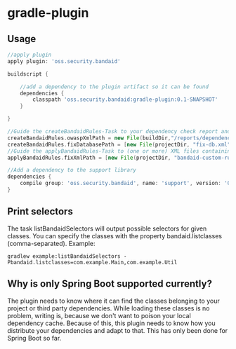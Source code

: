 # gradle-plugin
## Usage
```groovy
//apply plugin
apply plugin: 'oss.security.bandaid'

buildscript {

    //add a dependency to the plugin artifact so it can be found
    dependencies {
        classpath 'oss.security.bandaid:gradle-plugin:0.1-SNAPSHOT'
    }

}

//Guide the createBandaidRules-Task to your dependency check report and (one or more) databases containing rules for found vulnerabilities
createBandaidRules.owaspXmlPath = new File(buildDir,"/reports/dependency-check-report.xml")
createBandaidRules.fixDatabasePath = [new File(projectDir, "fix-db.xml")]
//Guide the applyBandaidRules-Task to (one or more) XML files containing your rules
applyBandaidRules.fixXmlPath = [new File(projectDir, "bandaid-custom-rules.xml"), new File(projectDir, "bandaid-rules.xml")]

//Add a dependency to the support library
dependencies {
    compile group: 'oss.security.bandaid', name: 'support', version: '0.1-SNAPSHOT'
}
```
## Print selectors
The task listBandaidSelectors will output possible selectors for given classes. You can specify the classes with the property bandaid.listclasses (comma-separated).
Example:
```
gradlew example:listBandaidSelectors -Pbandaid.listclasses=com.example.Main,com.example.Util
```
## Why is only Spring Boot supported currently?
The plugin needs to know where it can find the classes belonging to your project or third party dependencies.
While loading these classes is no problem, writing is, because we don't want to poison your local dependency cache. Because of this, this plugin needs to know how you distribute your dependencies and adapt to that. This has only been done for Spring Boot so far.